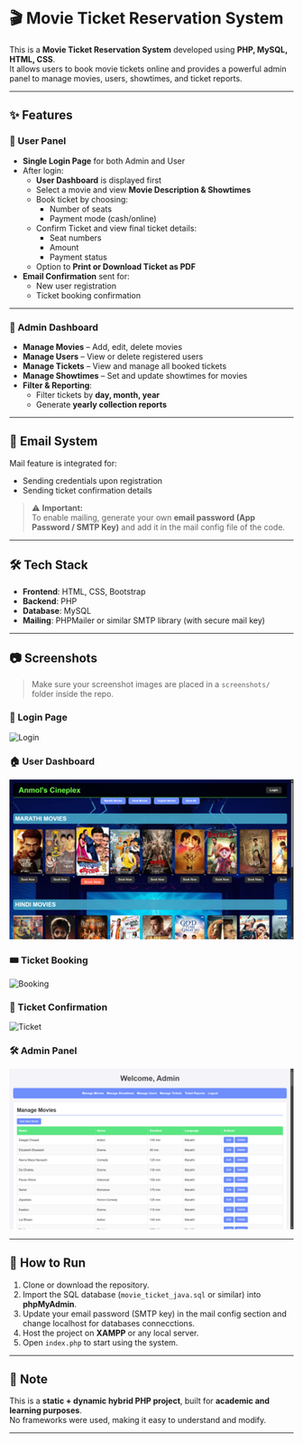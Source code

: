 # 🎬 Movie Ticket Reservation System

This is a **Movie Ticket Reservation System** developed using **PHP, MySQL, HTML, CSS**.  
It allows users to book movie tickets online and provides a powerful admin panel to manage movies, users, showtimes, and ticket reports.

---

## ✨ Features

### 👤 User Panel

- **Single Login Page** for both Admin and User  
- After login:
  - **User Dashboard** is displayed first
  - Select a movie and view **Movie Description & Showtimes**
  - Book ticket by choosing:
    - Number of seats  
    - Payment mode (cash/online)
  - Confirm Ticket and view final ticket details:
    - Seat numbers  
    - Amount  
    - Payment status
  - Option to **Print or Download Ticket as PDF**
- **Email Confirmation** sent for:
  - New user registration
  - Ticket booking confirmation

---

### 🔐 Admin Dashboard

- **Manage Movies** – Add, edit, delete movies
- **Manage Users** – View or delete registered users
- **Manage Tickets** – View and manage all booked tickets
- **Manage Showtimes** – Set and update showtimes for movies
- **Filter & Reporting**:
  - Filter tickets by **day, month, year**
  - Generate **yearly collection reports**

---

## 📧 Email System

Mail feature is integrated for:

- Sending credentials upon registration
- Sending ticket confirmation details

> ⚠️ **Important:**  
> To enable mailing, generate your own **email password (App Password / SMTP Key)** and add it in the mail config file of the code.

---

## 🛠️ Tech Stack

- **Frontend**: HTML, CSS, Bootstrap  
- **Backend**: PHP  
- **Database**: MySQL  
- **Mailing**: PHPMailer or similar SMTP library (with secure mail key)

---

## 📷 Screenshots

> Make sure your screenshot images are placed in a `screenshots/` folder inside the repo.

### 🔐 Login Page  
![Login](screenshots/login.png)

### 🏠 User Dashboard  
![Dashboard](screenshots/user_dashboard.png)

### 🎟️ Ticket Booking  
![Booking](screenshots/booking.png)

### 🧾 Ticket Confirmation  
![Ticket](screenshots/ticket.png)

### 🛠️ Admin Panel  
![Admin](screenshots/admin_dashboard.png)

---

## 🚀 How to Run

1. Clone or download the repository.
2. Import the SQL database (`movie_ticket_java.sql` or similar) into **phpMyAdmin**.
3. Update your email password (SMTP key) in the mail config section and change localhost for databases connecctions.
4. Host the project on **XAMPP** or any local server.
5. Open `index.php` to start using the system.

---

## 📌 Note

This is a **static + dynamic hybrid PHP project**, built for **academic and learning purposes**.  
No frameworks were used, making it easy to understand and modify.

---
